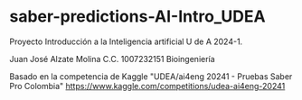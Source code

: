 # saber-predictions-AI-Intro_UDEA
Proyecto Introducción a la Inteligencia artificial U de A 2024-1. 

Juan José Alzate Molina
C.C. 1007232151
Bioingeniería

Basado en la competencia de Kaggle "UDEA/ai4eng 20241 - Pruebas Saber Pro Colombia"
https://www.kaggle.com/competitions/udea-ai4eng-20241

